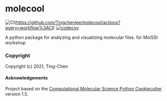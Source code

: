 molecool
==============================
[//]: # (Badges)
![CI](https://github.com/Tingchenlee/mit_workshop/workflows/CI/badge.svg)(https://github.com/Tingchenlee/molecool/actions?query=workflow%3ACI)
[![codecov](https://codecov.io/gh/REPLACE_WITH_OWNER_ACCOUNT/molecool/branch/master/graph/badge.svg)](https://codecov.io/gh/REPLACE_WITH_OWNER_ACCOUNT/molecool/branch/master)


A python package for analyzing and visualizing molecular files. for MolSSI workshop

### Copyright

Copyright (c) 2021, Ting-Chen


#### Acknowledgements
 
Project based on the 
[Computational Molecular Science Python Cookiecutter](https://github.com/molssi/cookiecutter-cms) version 1.5.
